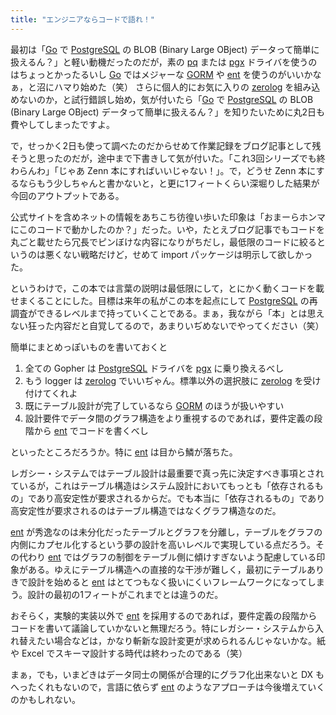 ```yaml
---
title: "エンジニアならコードで語れ！"
---
```


最初は「[Go] で [PostgreSQL] の BLOB (Binary Large OBject) データって簡単に扱えるん？」と軽い動機だったのだが，素の [pq][github.com/lib/pq] または [pgx][github.com/jackc/pgx] ドライバを使うのはちょっとかったるいし [Go] ではメジャーな [GORM] や [ent] を使うのがいいかなぁ，と沼にハマり始めた（笑） さらに個人的にお気に入りの [zerolog][github.com/rs/zerolog] を組み込めないのか，と試行錯誤し始め，気が付いたら「[Go] で [PostgreSQL] の BLOB (Binary Large OBject) データって簡単に扱えるん？」を知りたいために丸2日も費やしてしまったですよ。

で，せっかく2日も使って調べたのだからせめて作業記録をブログ記事として残そうと思ったのだが，途中まで下書きして気が付いた。「これ3回シリーズでも終わらんわ」「じゃあ Zenn 本にすればいいじゃない！」。で，どうせ Zenn 本にするならもう少しちゃんと書かないと，と更に1フィートくらい深堀りした結果が今回のアウトプットである。

公式サイトを含めネットの情報をあちこち彷徨い歩いた印象は「おまーらホンマにこのコードで動かしたのか？」だった。いや，たとえブログ記事でもコードを丸ごと載せたら冗長でピンぼけな内容になりがちだし，最低限のコードに絞るというのは悪くない戦略だけど，せめて import パッケージは明示して欲しかった。

というわけで，この本では言葉の説明は最低限にして，とにかく動くコードを載せまくることにした。目標は来年の私がこの本を起点にして [PostgreSQL] の再調査ができるレベルまで持っていくことである。まぁ，我ながら「本」とは思えない狂った内容だと自覚してるので，あまりいぢめないでやってください（笑）

簡単にまとめっぽいものを書いておくと

1. 全ての Gopher は [PostgreSQL] ドライバを [pgx][github.com/jackc/pgx] に乗り換えるべし
2. もう logger は [zerolog][github.com/rs/zerolog] でいいぢゃん。標準以外の選択肢に [zerolog][github.com/rs/zerolog] を受け付けてくれよ
3. 既にテーブル設計が完了しているなら [GORM] のほうが扱いやすい
4. 設計要件でデータ間のグラフ構造をより重視するのであれば，要件定義の段階から [ent] でコードを書くべし

といったところだろうか。特に [ent] は目から鱗が落ちた。

レガシー・システムではテーブル設計は最重要で真っ先に決定すべき事項とされているが，これはテーブル構造はシステム設計においてもっとも「依存されるもの」であり高安定性が要求されるからだ。でも本当に「依存されるもの」であり高安定性が要求されるのはテーブル構造ではなくグラフ構造なのだ。

[ent] が秀逸なのは未分化だったテーブルとグラフを分離し，テーブルをグラフの内側にカプセル化するという夢の設計を高いレベルで実現している点だろう。その代わり [ent] ではグラフの制御をテーブル側に傾けすぎないよう配慮している印象がある。ゆえにテーブル構造への直接的な干渉が難しく，最初にテーブルありきで設計を始めると [ent] はとてつもなく扱いにくいフレームワークになってしまう。設計の最初の1フィートがこれまでとは違うのだ。

おそらく，実験的実装以外で [ent] を採用するのであれば，要件定義の段階からコードを書いて議論していかないと無理だろう。特にレガシー・システムから入れ替えたい場合などは，かなり斬新な設計変更が求められるんじゃないかな。紙や Excel でスキーマ設計する時代は終わったのである（笑）

まぁ，でも，いまどきはデータ同士の関係が合理的にグラフ化出来ないと DX もへったくれもないので，言語に依らず [ent] のようなアプローチは今後増えていくのかもしれない。

[Go]: https://go.dev/
[PostgreSQL]: https://www.postgresql.org/ "PostgreSQL: The world's most advanced open source database"
[github.com/lib/pq]: https://github.com/lib/pq "lib/pq: Pure Go Postgres driver for database/sql"
[github.com/jackc/pgx]: https://github.com/jackc/pgx "jackc/pgx: PostgreSQL driver and toolkit for Go"
[ent]: https://entgo.io/
[GORM]: https://gorm.io/ "GORM - The fantastic ORM library for Golang, aims to be developer friendly."
[github.com/rs/zerolog]: https://github.com/rs/zerolog "rs/zerolog: Zero Allocation JSON Logger"
